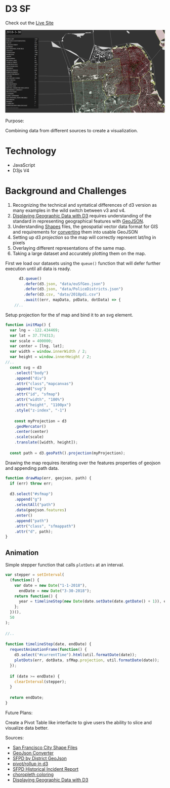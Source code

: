 # D3 SF

Check out the [Live Site][1]

![map](docs/d3sf.png)

Purpose:

Combining data from different sources to create a visualization.

# Technology

+ JavaScript
+ D3js V4

# Background and Challenges

1. Recognizing the technical and syntatical differences of d3 version as many examples in the wild switch between v3 and v4.
2. [Displaying Geographic Data with D3][8] requires understanding of the standard in representing geographical features with [GeoJSON][10].
3. Understanding [Shapes][11] files, the geospatial vector data format for GIS and requirements for [converting][3] them into usable GeoJSON
4. Setting up d3 _projection_ so the map will correctly represent lat/lng in pixels
5. Overlaying different representations of the same map.
6. Taking a large dataset and accurately plotting them on the map.

First we load our datasets using the `queue()` function that will defer further execution until all data is ready.

```js
      d3.queue()
        .defer(d3.json, "data/euSfGeo.json")
        .defer(d3.json, "data/PoliceDistricts.json")
        .defer(d3.csv, "data/2018pdi.csv")
        .await((err, mapData, pdData, dotData) => {
    //..
```

Setup projection for the sf map and bind it to an svg element.

```js
function initMap() {
  var lng = -122.434469;
  var lat = 37.774313;
  var scale = 400000;
  var center = [lng, lat];
  var width = window.innerWidth / 2;
  var height = window.innerHeight / 2;
//..
  const svg = d3
    .select("body")
    .append("div")
    .attr("class","mapcanvas")
    .append("svg")
    .attr("id", "sfmap")
    .attr("width", "100%")
    .attr("height", "1100px")
    .style("z-index", "-1")

    const myProjection = d3
    .geoMercator()
    .center(center)
    .scale(scale)
    .translate([width, height]);

  const path = d3.geoPath().projection(myProjection);
```

Drawing the map requires iterating over the features properties of geojson and appending path data.

```js
function drawMap(err, geojson, path) {
  if (err) throw err;

  d3.select("#sfmap")
    .append("g")
    .selectAll("path")
    .data(geojson.features)
    .enter()
    .append("path")
    .attr("class", "sfmappath")
    .attr("d", path);
}
```

## Animation

Simple stepper function that calls `plotDots` at an interval. 

```js
var stepper = setInterval(
  (function() {
    var date = new Date("1-1-2018"),
      endDate = new Date("3-30-2018");
    return function() {
      year = timelineStep(new Date(date.setDate(date.getDate() + 1)), endDate);
    };
  })(),
  50
);

//..

function timelineStep(date, endDate) {
  requestAnimationFrame(function() {
    d3.select("#currentTime").html(util.formatDate(date));
    plotDots(err, dotData, sfMap.projection, util.formatDate(date));
  });

  if (date >= endDate) {
    clearInterval(stepper);
  }

  return endDate;
}
```

Future Plans:

Create a Pivot Table like interfacte to give users the ability to slice and visualize data better.

Sources:

- [San Francisco City Shape Files][2]
- [GeoJson Converter][3]
- [SFPD by District GeoJson][4]
- [pivot/rollup in d3][5]
- [SFPD Historical Incident Report][6]
- [choropleth coloring][7]
- [Displaying Geographic Data with D3][8]

[1]: http://d3sf.herokuapp.com
[2]: https://www.census.gov/cgi-bin/geo/shapefiles/index.php?year=2018&layergroup=All+Lines
[3]: https://www.statsilk.com/maps/convert-esri-shapefile-map-geojson-format
[4]: https://data.sfgov.org/Public-Safety/Historical-Police-Districts/embj-38bg
[5]: http://learnjsdata.com/group_data.html
[6]: https://www.kaggle.com/san-francisco/sf-police-calls-for-service-and-incidents/version/61
[7]: http://colorbrewer2.org/#type=diverging&scheme=RdYlGn&n=9
[8]: https://www.d3indepth.com/geographic/
[9]: https://www.theguardian.com/environment/interactive/2013/may/14/alaska-villages-frontline-global-warming
[10]: https://en.wikipedia.org/wiki/GeoJSON
[11]: https://en.wikipedia.org/wiki/Shapefile
